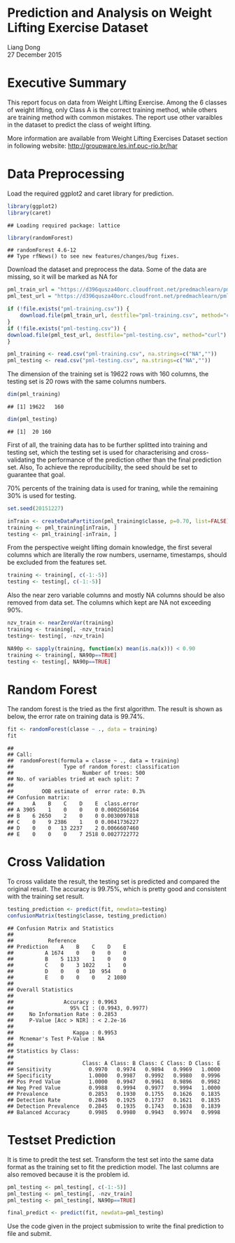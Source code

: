 # Prediction and Analysis on Weight Lifting Exercise Dataset
Liang Dong  
27 December 2015  

# Executive Summary

This report focus on data from Weight Lifting Exercise. Among the 6 classes of weight lifting, only Class A is the correct training method, while others are training method with common mistakes. The report use other varaibles in the dataset to predict the class of weight lifting.

More information are available from Weight Lifting Exercises Dataset section in following website: http://groupware.les.inf.puc-rio.br/har

# Data Preprocessing

Load the required ggplot2 and caret library for prediction.


```r
library(ggplot2)
library(caret)
```

```
## Loading required package: lattice
```

```r
library(randomForest)
```

```
## randomForest 4.6-12
## Type rfNews() to see new features/changes/bug fixes.
```

Download the dataset and preprocess the data. Some of the data are missing, so it will be marked as NA for


```r
pml_train_url = "https://d396qusza40orc.cloudfront.net/predmachlearn/pml-training.csv"
pml_test_url = "https://d396qusza40orc.cloudfront.net/predmachlearn/pml-testing.csv"

if (!file.exists("pml-training.csv")) {
    download.file(pml_train_url, destfile="pml-training.csv", method="curl")
}
if (!file.exists("pml-testing.csv")) {
download.file(pml_test_url, destfile="pml-testing.csv", method="curl")
}

pml_training <- read.csv("pml-training.csv", na.strings=c("NA",""))
pml_testing <- read.csv("pml-testing.csv", na.strings=c("NA",""))
```

The dimension of the training set is 19622 rows with 160 columns, the testing set is 20 rows with the same columns numbers. 


```r
dim(pml_training)
```

```
## [1] 19622   160
```

```r
dim(pml_testing)
```

```
## [1]  20 160
```

First of all, the training data has to be further splitted into training and testing set, which the testing set is used for characterising and cross-validating the performance of the prediction other than the final prediction set. Also, To achieve the reproducibility, the seed should be set to guarantee that goal.

70% percents of the training data is used for traning, while the remaining 30% is used for testing.


```r
set.seed(20151227)

inTrain <- createDataPartition(pml_training$classe, p=0.70, list=FALSE)
training <- pml_training[inTrain, ]
testing <- pml_training[-inTrain, ]
```

From the perspective weight lifting domain knowledge, the first several columns which are literally the row numbers, username, timestamps, should be excluded from the features set. 


```r
training <- training[, c(-1:-5)]
testing <- testing[, c(-1:-5)]
```

Also the near zero variable columns and mostly NA columns should be also removed from data set. The columns which kept are NA not exceeding 90%.


```r
nzv_train <- nearZeroVar(training)
training <- training[, -nzv_train]
testing<- testing[, -nzv_train]

NA90p <- sapply(training, function(x) mean(is.na(x))) < 0.90
training <- training[, NA90p==TRUE]
testing <- testing[, NA90p==TRUE]
```

# Random Forest

The random forest is the tried as the first algorithm. The result is shown as below, the error rate on training data is 99.74%.


```r
fit <- randomForest(classe ~ ., data = training)
fit
```

```
## 
## Call:
##  randomForest(formula = classe ~ ., data = training) 
##                Type of random forest: classification
##                      Number of trees: 500
## No. of variables tried at each split: 7
## 
##         OOB estimate of  error rate: 0.3%
## Confusion matrix:
##      A    B    C    D    E  class.error
## A 3905    1    0    0    0 0.0002560164
## B    6 2650    2    0    0 0.0030097818
## C    0    9 2386    1    0 0.0041736227
## D    0    0   13 2237    2 0.0066607460
## E    0    0    0    7 2518 0.0027722772
```

# Cross Validation

To cross validate the result, the testing set is predicted and compared the original result. The accuracy is 99.75%, which is pretty good and consistent with the training set result.


```r
testing_prediction <- predict(fit, newdata=testing)
confusionMatrix(testing$classe, testing_prediction)
```

```
## Confusion Matrix and Statistics
## 
##           Reference
## Prediction    A    B    C    D    E
##          A 1674    0    0    0    0
##          B    5 1133    1    0    0
##          C    0    3 1022    1    0
##          D    0    0   10  954    0
##          E    0    0    0    2 1080
## 
## Overall Statistics
##                                           
##                Accuracy : 0.9963          
##                  95% CI : (0.9943, 0.9977)
##     No Information Rate : 0.2853          
##     P-Value [Acc > NIR] : < 2.2e-16       
##                                           
##                   Kappa : 0.9953          
##  Mcnemar's Test P-Value : NA              
## 
## Statistics by Class:
## 
##                      Class: A Class: B Class: C Class: D Class: E
## Sensitivity            0.9970   0.9974   0.9894   0.9969   1.0000
## Specificity            1.0000   0.9987   0.9992   0.9980   0.9996
## Pos Pred Value         1.0000   0.9947   0.9961   0.9896   0.9982
## Neg Pred Value         0.9988   0.9994   0.9977   0.9994   1.0000
## Prevalence             0.2853   0.1930   0.1755   0.1626   0.1835
## Detection Rate         0.2845   0.1925   0.1737   0.1621   0.1835
## Detection Prevalence   0.2845   0.1935   0.1743   0.1638   0.1839
## Balanced Accuracy      0.9985   0.9980   0.9943   0.9974   0.9998
```

# Testset Prediction

It is time to predit the test set. Transform the test set into the same data format as the training set to fit the prediction model. The last columns are also removed because it is the problem id.


```r
pml_testing <- pml_testing[, c(-1:-5)]
pml_testing <- pml_testing[, -nzv_train]
pml_testing <- pml_testing[, NA90p==TRUE]

final_predict <- predict(fit, newdata=pml_testing)
```

Use the code given in the project submission to write the final prediction to file and submit.


